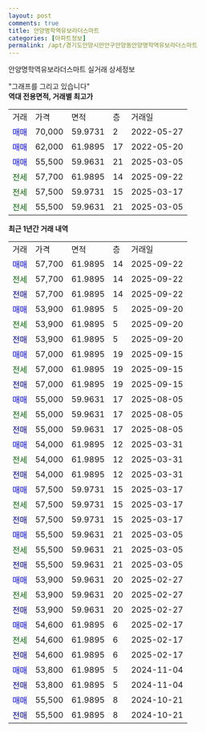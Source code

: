 ```yaml
---
layout: post
comments: true
title: 안양명학역유보라더스마트
categories: [아파트정보]
permalink: /apt/경기도안양시만안구안양동안양명학역유보라더스마트
---
```


안양명학역유보라더스마트 실거래 상세정보

<script type="text/javascript">
  google.charts.load('current', {'packages':['line', 'corechart']});
  google.charts.setOnLoadCallback(drawChart);

  function drawChart() {
    var data = new google.visualization.DataTable();
    data.addColumn('date', '거래일');
    data.addColumn('number', "매매");
    data.addColumn('number', "전세");
    data.addColumn('number', "전매");

    data.addRows([[new Date(Date.parse("2025-09-22")), 57700, null, null], [new Date(Date.parse("2025-09-22")), null, 57700, null], [new Date(Date.parse("2025-09-22")), null, null, 57700], [new Date(Date.parse("2025-09-20")), 53900, null, null], [new Date(Date.parse("2025-09-20")), null, 53900, null], [new Date(Date.parse("2025-09-20")), null, null, 53900], [new Date(Date.parse("2025-09-15")), 57000, null, null], [new Date(Date.parse("2025-09-15")), null, 57000, null], [new Date(Date.parse("2025-09-15")), null, null, 57000], [new Date(Date.parse("2025-08-05")), 55000, null, null], [new Date(Date.parse("2025-08-05")), null, 55000, null], [new Date(Date.parse("2025-08-05")), null, null, 55000], [new Date(Date.parse("2025-03-31")), 54000, null, null], [new Date(Date.parse("2025-03-31")), null, 54000, null], [new Date(Date.parse("2025-03-31")), null, null, 54000], [new Date(Date.parse("2025-03-17")), 57500, null, null], [new Date(Date.parse("2025-03-17")), null, 57500, null], [new Date(Date.parse("2025-03-17")), null, null, 57500], [new Date(Date.parse("2025-03-05")), 55500, null, null], [new Date(Date.parse("2025-03-05")), null, 55500, null], [new Date(Date.parse("2025-03-05")), null, null, 55500], [new Date(Date.parse("2025-02-27")), 53900, null, null], [new Date(Date.parse("2025-02-27")), null, 53900, null], [new Date(Date.parse("2025-02-27")), null, null, 53900], [new Date(Date.parse("2025-02-17")), 54600, null, null], [new Date(Date.parse("2025-02-17")), null, 54600, null], [new Date(Date.parse("2025-02-17")), null, null, 54600], [new Date(Date.parse("2024-11-04")), 53800, null, null], [new Date(Date.parse("2024-11-04")), null, null, 53800], [new Date(Date.parse("2024-10-21")), 55500, null, null], [new Date(Date.parse("2024-10-21")), null, null, 55500]]);

    var options = {
      hAxis: {
        format: 'yyyy/MM/dd'
      },    
      lineWidth: 0,
      pointsVisible: true,    
      title: '최근 1년간 유형별 실거래가 분포',
      legend: { position: 'bottom' }
    };

    var formatter = new google.visualization.NumberFormat({pattern:'###,###'} );
    formatter.format(data, 1);
    formatter.format(data, 2);
    
    setTimeout(function() {
        var chart = new google.visualization.LineChart(document.getElementById('columnchart_material'));
        chart.draw(data, (options));
        document.getElementById('loading').style.display = 'none';
    }, 200);
  }
</script>


<div id="loading" style="z-index:20; display: block; margin-left: 0px">"그래프를 그리고 있습니다"</div>
<div id="columnchart_material" style="width: 95%; margin-left: 0px; display: block"></div>
<!-- contents start -->
<b>역대 전용면적, 거래별 최고가</b>
<table class="sortable">
    <tr>
      <td>거래</td>
      <td>가격</td>
      <td>면적</td>
      <td>층</td>
      <td>거래일</td>
    </tr>
        <tr>
          <td><a style="color: blue">매매</a></td>
          <td>70,000</td>
          <td>59.9731</td>
          <td>2</td>
          <td>2022-05-27</td>
        </tr>            <tr>
          <td><a style="color: blue">매매</a></td>
          <td>62,000</td>
          <td>61.9895</td>
          <td>17</td>
          <td>2022-05-20</td>
        </tr>            <tr>
          <td><a style="color: blue">매매</a></td>
          <td>55,500</td>
          <td>59.9631</td>
          <td>21</td>
          <td>2025-03-05</td>
        </tr>        
        <tr>
              <td><a style="color: darkgreen">전세</a></td>
              <td>57,700</td>
              <td>61.9895</td>
              <td>14</td>
              <td>2025-09-22</td>
            </tr>            <tr>
              <td><a style="color: darkgreen">전세</a></td>
              <td>57,500</td>
              <td>59.9731</td>
              <td>15</td>
              <td>2025-03-17</td>
            </tr>            <tr>
              <td><a style="color: darkgreen">전세</a></td>
              <td>55,500</td>
              <td>59.9631</td>
              <td>21</td>
              <td>2025-03-05</td>
            </tr>        
    
</table>

<b>최근 1년간 거래 내역</b>

<table class="sortable">
    <tr>
      <td>거래</td>
      <td>가격</td>
      <td>면적</td>
      <td>층</td>
      <td>거래일</td>
    </tr>
    <tr>
      <td><a style="color: blue">매매</a></td>
      <td>57,700</td>
      <td>61.9895</td>
      <td>14</td>
      <td>2025-09-22</td>
    </tr>          <tr>
      <td><a style="color: darkgreen">전세</a></td>
      <td>57,700</td>
      <td>61.9895</td>
      <td>14</td>
      <td>2025-09-22</td>
    </tr>          <tr>
      <td><a style="color: darkblue">전매</a></td>
      <td>57,700</td>
      <td>61.9895</td>
      <td>14</td>
      <td>2025-09-22</td>
    </tr>          <tr>
      <td><a style="color: blue">매매</a></td>
      <td>53,900</td>
      <td>61.9895</td>
      <td>5</td>
      <td>2025-09-20</td>
    </tr>          <tr>
      <td><a style="color: darkgreen">전세</a></td>
      <td>53,900</td>
      <td>61.9895</td>
      <td>5</td>
      <td>2025-09-20</td>
    </tr>          <tr>
      <td><a style="color: darkblue">전매</a></td>
      <td>53,900</td>
      <td>61.9895</td>
      <td>5</td>
      <td>2025-09-20</td>
    </tr>          <tr>
      <td><a style="color: blue">매매</a></td>
      <td>57,000</td>
      <td>61.9895</td>
      <td>19</td>
      <td>2025-09-15</td>
    </tr>          <tr>
      <td><a style="color: darkgreen">전세</a></td>
      <td>57,000</td>
      <td>61.9895</td>
      <td>19</td>
      <td>2025-09-15</td>
    </tr>          <tr>
      <td><a style="color: darkblue">전매</a></td>
      <td>57,000</td>
      <td>61.9895</td>
      <td>19</td>
      <td>2025-09-15</td>
    </tr>          <tr>
      <td><a style="color: blue">매매</a></td>
      <td>55,000</td>
      <td>59.9631</td>
      <td>17</td>
      <td>2025-08-05</td>
    </tr>          <tr>
      <td><a style="color: darkgreen">전세</a></td>
      <td>55,000</td>
      <td>59.9631</td>
      <td>17</td>
      <td>2025-08-05</td>
    </tr>          <tr>
      <td><a style="color: darkblue">전매</a></td>
      <td>55,000</td>
      <td>59.9631</td>
      <td>17</td>
      <td>2025-08-05</td>
    </tr>          <tr>
      <td><a style="color: blue">매매</a></td>
      <td>54,000</td>
      <td>61.9895</td>
      <td>12</td>
      <td>2025-03-31</td>
    </tr>          <tr>
      <td><a style="color: darkgreen">전세</a></td>
      <td>54,000</td>
      <td>61.9895</td>
      <td>12</td>
      <td>2025-03-31</td>
    </tr>          <tr>
      <td><a style="color: darkblue">전매</a></td>
      <td>54,000</td>
      <td>61.9895</td>
      <td>12</td>
      <td>2025-03-31</td>
    </tr>          <tr>
      <td><a style="color: blue">매매</a></td>
      <td>57,500</td>
      <td>59.9731</td>
      <td>15</td>
      <td>2025-03-17</td>
    </tr>          <tr>
      <td><a style="color: darkgreen">전세</a></td>
      <td>57,500</td>
      <td>59.9731</td>
      <td>15</td>
      <td>2025-03-17</td>
    </tr>          <tr>
      <td><a style="color: darkblue">전매</a></td>
      <td>57,500</td>
      <td>59.9731</td>
      <td>15</td>
      <td>2025-03-17</td>
    </tr>          <tr>
      <td><a style="color: blue">매매</a></td>
      <td>55,500</td>
      <td>59.9631</td>
      <td>21</td>
      <td>2025-03-05</td>
    </tr>          <tr>
      <td><a style="color: darkgreen">전세</a></td>
      <td>55,500</td>
      <td>59.9631</td>
      <td>21</td>
      <td>2025-03-05</td>
    </tr>          <tr>
      <td><a style="color: darkblue">전매</a></td>
      <td>55,500</td>
      <td>59.9631</td>
      <td>21</td>
      <td>2025-03-05</td>
    </tr>          <tr>
      <td><a style="color: blue">매매</a></td>
      <td>53,900</td>
      <td>59.9631</td>
      <td>20</td>
      <td>2025-02-27</td>
    </tr>          <tr>
      <td><a style="color: darkgreen">전세</a></td>
      <td>53,900</td>
      <td>59.9631</td>
      <td>20</td>
      <td>2025-02-27</td>
    </tr>          <tr>
      <td><a style="color: darkblue">전매</a></td>
      <td>53,900</td>
      <td>59.9631</td>
      <td>20</td>
      <td>2025-02-27</td>
    </tr>          <tr>
      <td><a style="color: blue">매매</a></td>
      <td>54,600</td>
      <td>61.9895</td>
      <td>6</td>
      <td>2025-02-17</td>
    </tr>          <tr>
      <td><a style="color: darkgreen">전세</a></td>
      <td>54,600</td>
      <td>61.9895</td>
      <td>6</td>
      <td>2025-02-17</td>
    </tr>          <tr>
      <td><a style="color: darkblue">전매</a></td>
      <td>54,600</td>
      <td>61.9895</td>
      <td>6</td>
      <td>2025-02-17</td>
    </tr>          <tr>
      <td><a style="color: blue">매매</a></td>
      <td>53,800</td>
      <td>61.9895</td>
      <td>5</td>
      <td>2024-11-04</td>
    </tr>          <tr>
      <td><a style="color: darkblue">전매</a></td>
      <td>53,800</td>
      <td>61.9895</td>
      <td>5</td>
      <td>2024-11-04</td>
    </tr>          <tr>
      <td><a style="color: blue">매매</a></td>
      <td>55,500</td>
      <td>61.9895</td>
      <td>8</td>
      <td>2024-10-21</td>
    </tr>          <tr>
      <td><a style="color: darkblue">전매</a></td>
      <td>55,500</td>
      <td>61.9895</td>
      <td>8</td>
      <td>2024-10-21</td>
    </tr>      </table>
<!-- contents end -->    

